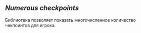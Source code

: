 ## *Numerous checkpoints*
Библиотека позволяет показать многочисленное количество чекпоинтов для игрока.